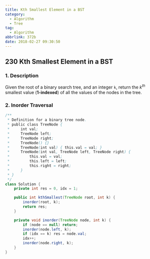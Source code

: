 ```yaml
---
title: Kth Smallest Element in a BST
category:
  - Algorithm
  - Tree
tag:
  - Algorithm
abbrlink: 372b
date: 2018-02-27 09:30:50
---
```


## 230 Kth Smallest Element in a BST
### 1. Description
Given the root of a binary search tree, and an integer `k`, return the $k^{th}$ smallest value (**1-indexed**) of all the values of the nodes in the tree.

### 2. Inorder Traversal
```java
/**
 * Definition for a binary tree node.
 * public class TreeNode {
 *     int val;
 *     TreeNode left;
 *     TreeNode right;
 *     TreeNode() {}
 *     TreeNode(int val) { this.val = val; }
 *     TreeNode(int val, TreeNode left, TreeNode right) {
 *         this.val = val;
 *         this.left = left;
 *         this.right = right;
 *     }
 * }
 */
class Solution {
    private int res = 0, idx = 1;

    public int kthSmallest(TreeNode root, int k) {
        inorder(root, k);
        return res;
    }

    private void inorder(TreeNode node, int k) {
        if (node == null) return;
        inorder(node.left, k);
        if (idx == k) res = node.val;
        idx++;
        inorder(node.right, k);
    }
}
```
